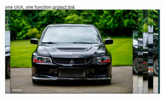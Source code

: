 one click, one function
[project link](https://diazdressk.github.io/expandingCards)
![Image alt](https://github.com/diazdressk/expandingCards/blob/master/img/Screenshot.png)

